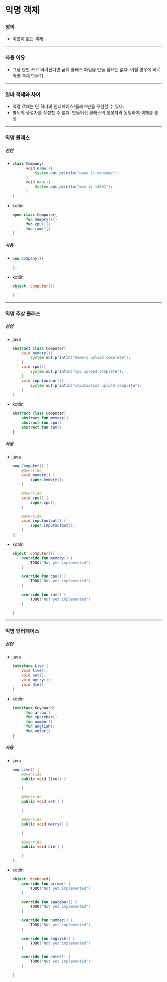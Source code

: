 # 익명 객체
### 정의
* 이름이 없는 객체
---
### 사용 이유
* 그냥 한번 쓰고 버려진다면 굳이 클래스 파일을 만들 필요는 없다. 이럴 경우에 바로 익명 객체 만들기
---
### 일바 객체와 차이
* 익명 객체는 단 하나의 인터페이스/클래스만을 구현할 수 있다.
* 별도의 생성자를 작성할 수 없다. 만들어진 클래스의 생성자와 동일하게 객체를 생성
---
### 익명 클래스
##### 선언
* ```java
  class Company{
        void name(){
            System.out.println("name is nonname");
        }
        void man(){
            System.out.println("man is 13691");
        }
  }
* kotlin
  ```kotlin
  open class Computer{
        fun memory(){}
        fun cpu(){}
        fun ram(){}
  }  
##### 사용
* ```java
  new Company(){

  };
* kotlin
  ```kotlin
  object: Computer(){

  }
---
### 익명 추상 클래스
##### 선언
* java
  ```java
  abstract class Computer{
      void memory(){
          System.out.println("memory upload complete");
      }
      void cpu(){
          System.out.println("cpu upload complete");
      }
      void inputoutput(){
          System.out.println("inputoutput upload complete");
      }
  }
* kotlin
  ```kotlin
  abstract class Computer{
      abstract fun memory()
      abstract fun cpu()
      abstract fun ram()
  }
##### 사용
* java
  ```java
  new Computer() {
      @Override
      void memory() {
          super.memory();
      }

      @Override
      void cpu() {
          super.cpu();
      }

      @Override
      void inputoutput() {
          super.inputoutput();
      }
  };
* kotiln
  ```kotlin
  object: Computer(){
      override fun memory() {
          TODO("Not yet implemented")
      }

      override fun cpu() {
          TODO("Not yet implemented")
      }

      override fun ram() {
          TODO("Not yet implemented")
      }

  }

---
### 익명 인터페이스
##### 선언
* java
  ```java
  interface Live {
      void live();
      void eat();
      void merry();
      void die();
  }
* kotlin
  ```kotlin
  interface Keyboard{
        fun arrow()
        fun spacebar()
        fun number()
        fun english()
        fun enter()
  }
##### 사용
* java
  ```java
  new Live() {
      @Override
      public void live() {

      }

      @Override
      public void eat() {

      }

      @Override
      public void merry() {

      }

      @Override
      public void die() {

      }
  };
* kotlin
  ```kotlin
  object: Keyboard{
      override fun arrow() {
          TODO("Not yet implemented")
      }

      override fun spacebar() {
          TODO("Not yet implemented")
      }

      override fun number() {
          TODO("Not yet implemented")
      }

      override fun english() {
          TODO("Not yet implemented")
      }

      override fun enter() {
          TODO("Not yet implemented")
      }

  }
